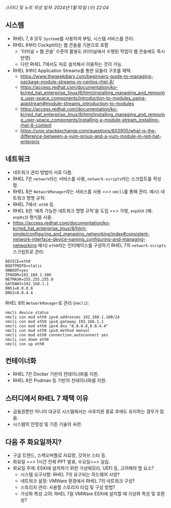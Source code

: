 *스터디 및 노트 작성 일자: 2024년 1월 10일 (수) 22:04*
## 시스템 
- RHEL 7, 8 모두 `Systemd`를 사용하여 부팅, 시스템 서비스를 관리.
- RHEL 8부터 Cockpit라는 웹 콘솔을 기본으로 포함
	- '터미널 = 웹 콘솔' 수준의 활용도 (터미널에서 수행된 작업이 웹 콘솔에도 즉시 반영)
	- 다만 RHEL 7에서도 따로 설치해서 이용하는 것이 가능.
- RHEL 8부터 Application Streams를 통한 모듈러 구조를 채택.
	- https://www.thegeekdiary.com/beginners-guide-to-managing-package-module-streams-in-centos-rhel-8/
	- https://access.redhat.com/documentation/ko-kr/red_hat_enterprise_linux/8/html/installing_managing_and_removing_user-space_components/introduction-to-modules_using-appstream#module-streams_introduction-to-modules
	- https://access.redhat.com/documentation/ko-kr/red_hat_enterprise_linux/8/html/installing_managing_and_removing_user-space_components/installing-a-module-stream_installing-rhel-8-content
	- https://unix.stackexchange.com/questions/603905/what-is-the-difference-between-a-yum-group-and-a-yum-module-in-red-hat-enterpris
## 네트워크
- 네트워크 관리 방법이 서로 다름.
- RHEL 7은 `network`라는 서비스를 사용, `network-scripts`라는 스크립트를 작성함.
- RHEL 8은 `NetworkManager`라는 서비스를 사용 ==> `nmcli`를 통해 관리.
예시) 네트워크 명명 규칙:
 - RHEL 7에서: `eth0` 등.
 - RHEL 8은 '예측 가능한 네트워크 명명 규칙'을 도입 ==> 가령, `enpXXX` (예: `enp0s3`) 형식을 사용.
 - https://access.redhat.com/documentation/ko-kr/red_hat_enterprise_linux/8/html-single/configuring_and_managing_networking/index#consistent-network-interface-device-naming_configuring-and-managing-networking
예시) `eth0`라는 인터페이스를 구성하기
RHEL 7의 `network-scripts` 스크립트로 관리:
``` 
DEVICE=eth0
BOOTPROTO=static
ONBOOT=yes
IPADDR=192.168.1.100
NETMASK=255.255.255.0
GATEWAY=192.168.1.1
DNS1=8.8.8.8
DNS2=8.8.4.4
```
RHEL 8의 `NetworkManager`로 관리 (`nmcli`):
``` 
nmcli device status
nmcli con mod eth0 ipv4.addresses 192.168.1.100/24
nmcli con mod eth0 ipv4.gateway 192.168.1.1
nmcli con mod eth0 ipv4.dns "8.8.8.8,8.8.4.4"
nmcli con mod eth0 ipv4.method manual
nmcli con mod eth0 connection.autoconnect yes
nmcli con down eth0
nmcli con up eth0
```
## 컨테이너화
- RHEL 7은 Docker 기반의 컨테이너화를 지원.
- RHEL 8은 Podman 등 기반의 컨테이너화를 지원.
## 스터디에서 RHEL 7 채택 이유
- 금융권뿐만 아니라 대규모 시스템에서는 사후지원 종료 후에도 유지하는 경우가 많음.
- 시스템의 안정성 및 기존 기술의 숙련.
## 다음 주 화요일까지?
* 구글 트렌드, 스택오버플로 자료량, 깃허브 스타 등.
* 화요일 ==> 1시간 전체 PPT 발표, 수요일==> 실습.
* 화요일 주제: ESXi에 설치하기 위한 가상매모리, UEFI 등, 고려해야 할 요소?
	* 시스템 요구사항: RHEL 7의 요구되는 하드웨어 사양?
	- 네트워크 설정: VMWare 환경에서 RHEL 7의 네트워크 구성?
	- 스토리지 관리: 사용할 스토리지 타입 및 구성 방법?
	- 가상화 특성 고려: RHEL 7을 VMWare ESXi에 설치할 때 가상화 특성 및 호환성?